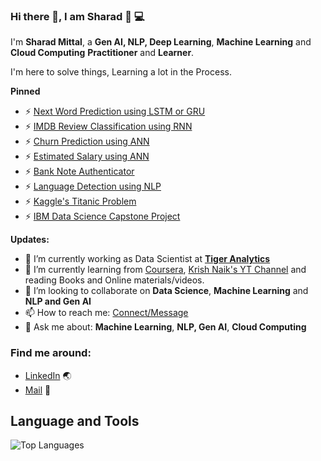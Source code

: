 ### Hi there 👋, I am Sharad 👋 :computer:

I'm **Sharad Mittal**, a **Gen AI, NLP, Deep Learning**, **Machine Learning** and **Cloud Computing** **Practitioner** and **Learner**. 

I'm here to solve things, Learning a lot in the Process.


**Pinned**
- ⚡ [Next Word Prediction using LSTM or GRU](https://github.com/mittalsharad/Next_word_prediction_using_LSTM_GRU)
- ⚡ [IMDB Review Classification using RNN](https://github.com/mittalsharad/IMDB_review_classification)
- ⚡ [Churn Prediction using ANN](https://github.com/mittalsharad/ANN_based_Churn_Prediction_Model)
- ⚡ [Estimated Salary using ANN](https://github.com/mittalsharad/Salary_estimation_using_ANN)
- ⚡ [Bank Note Authenticator](https://github.com/mittalsharad/bank-note-authenticator)
- ⚡ [Language Detection using NLP](https://github.com/mittalsharad/Language_Detector_using_NLP)
- ⚡ [Kaggle's Titanic Problem](https://github.com/mittalsharad/Kaggle-Titanic-Problem)
- ⚡ [IBM Data Science Capstone Project](https://github.com/mittalsharad/Coursera_Capstone)

**Updates:**
- 🔭 I’m currently working as Data Scientist at [**Tiger Analytics**](https://www.tigeranalytics.com/)
- 🌱 I’m currently learning from [Coursera](https://www.coursera.org/), [Krish Naik's YT Channel](https://www.youtube.com/user/krishnaik06) and reading Books and Online materials/videos.
- 👯 I’m looking to collaborate on **Data Science**, **Machine Learning** and **NLP and Gen AI**
- 📫 How to reach me: [Connect/Message](https://www.linkedin.com/in/sharad-mittal-13834512b/)
- 💬 Ask me about: **Machine Learning**, **NLP, Gen AI**, **Cloud Computing**


### Find me around:
- [LinkedIn](https://www.linkedin.com/in/sharad-mittal-13834512b/) :earth_asia:
- [Mail](https://www.linkedin.com/in/sharad-mittal-13834512b/) :email:

## **Language and Tools**

![Top Languages](https://github-readme-stats.vercel.app/api/top-langs/?username=mittalsharad&theme=radical)


<!--
**mittalsharad/mittalsharad** is a ✨ _special_ ✨ repository because its `README.md` (this file) appears on your GitHub profile.

Here are some ideas to get you started:

- 🔭 I’m currently working on ...
- 🌱 I’m currently learning ...
- 👯 I’m looking to collaborate on ...
- 🤔 I’m looking for help with ...
- 💬 Ask me about ...
- 📫 How to reach me: ...
- 😄 Pronouns: ...
- ⚡ Fun fact: ...
-->
